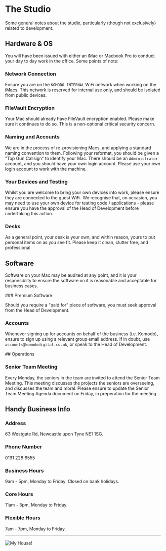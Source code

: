 # The Studio

Some general notes about the studio, particularly (though not exclusively) related to development.

## Hardware & OS

You will have been issued with either an iMac or Macbook Pro to conduct your day to day work in the office. Some points of note:

### Network Connection

Ensure you are on the `KOMODO INTERNAL` WiFi network when working on the iMacs. This network is reserved for internal use only, and should be isolated from public devices.

### FileVault Encryption

Your Mac should already have FileVault encryption enabled. Please make sure it continues to do so. This is a non-optional critical security concern.

### Naming and Accounts

We are in the process of re-provisioning Macs, and applying a standard naming convention to them. Following your reformat, you should be given a "Top Gun Callsign" to identify your Mac. There should be an `Administrator` account, and you should have your own login account. Please use your own login account to work with the machine.

### Your Devices and Testing

Whilst you are welcome to bring your own devices into work, please ensure they are connected to the guest WiFi. We recognise that, on occasion, you may need to use your own device for testing code / applications - please ensure you have the approval of the Head of Development before undertaking this action.

### Desks

As a general point, your desk is your own, and within reason, yours to put personal items on as you see fit. Please keep it clean, clutter free, and professional.

## Software

Software on your Mac may be audited at any point, and it is your responsiblity to ensure the software on it is reasonable and acceptable for business cases. 

### Premium Software

Should you require a "paid for" piece of software, you must seek approval from the Head of Development. 

### Accounts

Whenever signing up for accounts on behalf of the business (i.e. Komodo), ensure to sign up using a relevant group email address. If in doubt, use `accounts@komododigital.co.uk`, or speak to the Head of Development.

## Operations

### Senior Team Meeting

Every Monday, the seniors in the team are invited to attend the Senior Team Meeting. This meeting discusses the projects the seniors are overseeing, and discusses the team and moral. Please ensure to update the Senior Team Meeting Agenda document on Friday, in preperation for the meeting.

## Handy Business Info

### Address

63 Westgate Rd, Newcastle upon Tyne NE1 1SG.

### Phone Number

0191 228 6555

### Business Hours

9am - 5pm, Monday to Friday. Closed on bank holidays.

### Core Hours

11am - 3pm, Monday to Friday.

### Flexible Hours

7am - 7pm, Monday to Friday.

---

![My House!](https://media3.giphy.com/media/xT4uQ6BJ5e7zqfzAiY/giphy.gif?cid=790b7611bf3479ca8de78f266a16a5d77dbfbfa7bcb781d5&rid=giphy.gif)